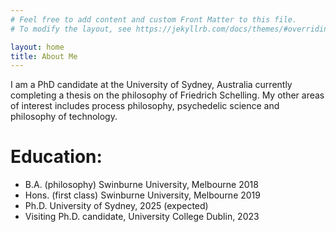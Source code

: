```yaml
---
# Feel free to add content and custom Front Matter to this file.
# To modify the layout, see https://jekyllrb.com/docs/themes/#overriding-theme-defaults

layout: home
title: About Me
---
```

I am a PhD candidate at the University of Sydney, Australia currently completing a thesis on the philosophy of Friedrich Schelling. My other areas of interest includes process philosophy, psychedelic science and philosophy of technology.

Education:
======
* B.A. (philosophy) Swinburne University, Melbourne 2018
* Hons. (first class) Swinburne University, Melbourne 2019
* Ph.D. University of Sydney, 2025 (expected)
* Visiting Ph.D. candidate, University College Dublin, 2023
